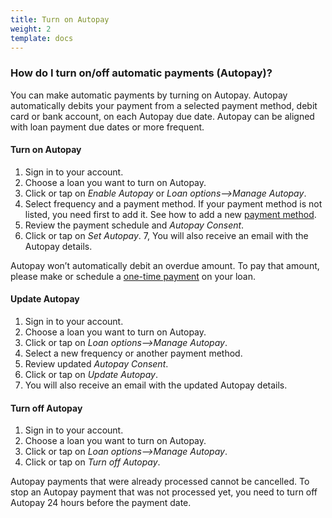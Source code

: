 ```yaml
---
title: Turn on Autopay
weight: 2
template: docs
---
```


### How do I turn on/off automatic payments (Autopay)?

You can make automatic payments by turning on Autopay. Autopay automatically debits your payment from a selected payment method, debit card or bank account, on each Autopay due date. Autopay can be aligned with loan payment due dates or more frequent.

#### Turn on Autopay
1. Sign in to your account.
2. Choose a loan you want to turn on Autopay.
3. Click or tap on *Enable Autopay* or *Loan options⟶Manage Autopay*.
4. Select frequency and a payment method. If your payment method is not listed, you need first to add it. See how to add a new <a href="/payments/manage-payment-methods/">payment method</a>.
5. Review the payment schedule and *Autopay Consent*.
6. Click or tap on *Set Autopay*.
7, You will also receive an email with the Autopay details.

Autopay won’t automatically debit an overdue amount. To pay that amount, please make or schedule a <a href="/payments/make-payment">one-time payment</a> on your loan.

#### Update Autopay
1. Sign in to your account.
2. Choose a loan you want to turn on Autopay.
3. Click or tap on *Loan options⟶Manage Autopay*.
4. Select a new frequency or another payment method.
5. Review updated *Autopay Consent*.
6. Click or tap on *Update Autopay*.
7. You will also receive an email with the updated Autopay details.

#### Turn off Autopay
1. Sign in to your account.
2. Choose a loan you want to turn on Autopay.
3. Click or tap on *Loan options⟶Manage Autopay*.
4. Click or tap on *Turn off Autopay*.

Autopay payments that were already processed cannot be cancelled. To stop an Autopay payment that was not processed yet, you need to turn off Autopay 24 hours before the payment date.
